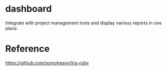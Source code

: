 # dashboard
Integrate with project management tools and display various reports in one place.

# Reference
https://github.com/sumoheavy/jira-ruby
